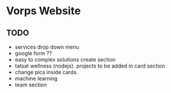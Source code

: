 # Vorps Website
## TODO
  - services drop down menu 
  - google form ??
  - easy to complex solutions create section
  -  tatsat wellness (nodejs). projects to be added in card section
  - change pics inside cards.
  - machine learning
  - team section